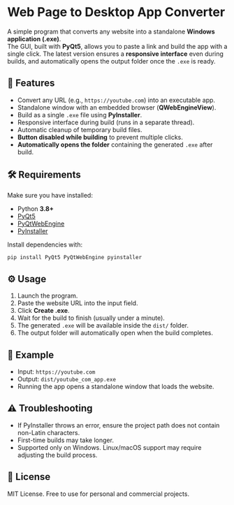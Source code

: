 # Web Page to Desktop App Converter

A simple program that converts any website into a standalone **Windows
application (.exe)**.  
The GUI, built with **PyQt5**, allows you to paste a link and build the
app with a single click. The latest version ensures a **responsive interface** even during builds, and automatically opens the output folder once the `.exe` is ready.

## 🚀 Features

- Convert any URL (e.g., `https://youtube.com`) into an executable app.
- Standalone window with an embedded browser (**QWebEngineView**).
- Build as a single `.exe` file using **PyInstaller**.
- Responsive interface during build (runs in a separate thread).
- Automatic cleanup of temporary build files.
- **Button disabled while building** to prevent multiple clicks.
- **Automatically opens the folder** containing the generated `.exe` after build.

## 🛠 Requirements

Make sure you have installed:  
- Python **3.8+**
- [PyQt5](https://pypi.org/project/PyQt5/)
- [PyQtWebEngine](https://pypi.org/project/PyQtWebEngine/)
- [PyInstaller](https://pyinstaller.org/en/stable/)

Install dependencies with:

```bash
pip install PyQt5 PyQtWebEngine pyinstaller

```

## ⚙ Usage

1.  Launch the program.
2.  Paste the website URL into the input field.
3.  Click **Create .exe**.
4.  Wait for the build to finish (usually under a minute).
5.  The generated `.exe` will be available inside the `dist/` folder.
6. The output folder will automatically open when the build completes.

## 📂 Example

-   Input: `https://youtube.com`
-   Output: `dist/youtube_com_app.exe`
-   Running the app opens a standalone window that loads the website.

## ⚠ Troubleshooting

-   If PyInstaller throws an error, ensure the project path does not
    contain non-Latin characters.
-   First-time builds may take longer.
-   Supported only on Windows. Linux/macOS support may require adjusting the build process.

## 📝 License

MIT License. Free to use for personal and commercial projects.
